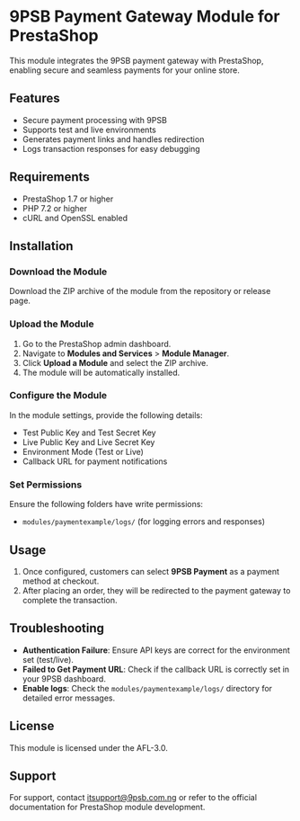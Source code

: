 # 9PSB Payment Gateway Module for PrestaShop

This module integrates the 9PSB payment gateway with PrestaShop, enabling secure and seamless payments for your online store.

## Features
- Secure payment processing with 9PSB
- Supports test and live environments
- Generates payment links and handles redirection
- Logs transaction responses for easy debugging

## Requirements
- PrestaShop 1.7 or higher
- PHP 7.2 or higher
- cURL and OpenSSL enabled

## Installation

### Download the Module
Download the ZIP archive of the module from the repository or release page.

### Upload the Module

1. Go to the PrestaShop admin dashboard.
2. Navigate to **Modules and Services** > **Module Manager**.
3. Click **Upload a Module** and select the ZIP archive.
4. The module will be automatically installed.

### Configure the Module

In the module settings, provide the following details:
- Test Public Key and Test Secret Key
- Live Public Key and Live Secret Key
- Environment Mode (Test or Live)
- Callback URL for payment notifications

### Set Permissions
Ensure the following folders have write permissions:
- `modules/paymentexample/logs/` (for logging errors and responses)

## Usage
1. Once configured, customers can select **9PSB Payment** as a payment method at checkout.
2. After placing an order, they will be redirected to the payment gateway to complete the transaction.

## Troubleshooting
- **Authentication Failure**: Ensure API keys are correct for the environment set (test/live).
- **Failed to Get Payment URL**: Check if the callback URL is correctly set in your 9PSB dashboard.
- **Enable logs**: Check the `modules/paymentexample/logs/` directory for detailed error messages.

## License
This module is licensed under the AFL-3.0.

## Support
For support, contact [itsupport@9psb.com.ng](mailto:itsupport@9psb.com.ng) or refer to the official documentation for PrestaShop module development.

